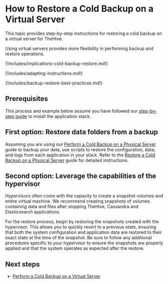 # How to Restore a Cold Backup on a Virtual Server

This topic provides step-by-step instructions for restoring a cold backup on a virtual server for TheHive.

Using virtual servers provides more flexibility in performing backup and restore operations.

{!includes/implications-cold-backup-restore.md!}

{!includes/adapting-instructions.md!}

{!includes/backup-restore-best-practices.md!}

## Prerequisites

This process and example below assume you have followed our [step-by-step guide](../../../../installation/step-by-step-installation-guide.md) to install the application stack.

## First option: Restore data folders from a backup

Assuming you are using our [Perform a Cold Backup on a Physical Server](../../backup/cold-backup/physical-server.md) guide to backup your data, use scripts to restore the configuration, data, and logs from each application in your stack. Refer to the [Restore a Cold Backup on a Physical Server](physical-server.md) guide for detailed instructions.

## Second option: Leverage the capabilities of the hypervisor

Hypervisors often come with the capacity to create a snapshot volumes and entire virtual machine. We recommend creating snapshots of volumes containing data and files after stopping TheHive, Cassandra and Elasticsearch applications. 

For the restore process, begin by restoring the snapshots created with the hypervisor. This allows you to quickly revert to a previous state, ensuring that both the system configuration and application data are restored to their exact state at the time of the snapshot. Be sure to follow any additional procedures specific to your hypervisor to ensure the snapshots are properly applied and that the system operates as expected after the restore.

<h2>Next steps</h2>

* [Perform a Cold Backup on a Virtual Server](../../backup/cold-backup/virtual-server.md)